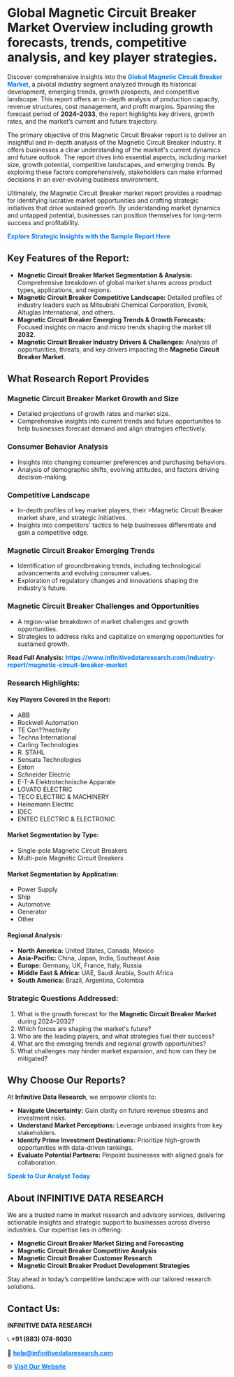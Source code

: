 <h1>Global Magnetic Circuit Breaker Market Overview including growth forecasts, trends, competitive analysis, and key player strategies.</h1>
<p>
Discover comprehensive insights into the 
<a href="https://www.infinitivedataresearch.com/industry-report/magnetic-circuit-breaker-market" rel="dofollow" style="color: #007BFF; text-decoration: none;"><strong>Global Magnetic Circuit Breaker Market</strong></a>, a pivotal industry segment analyzed through its historical development, emerging trends, growth prospects, and competitive landscape. This report offers an in-depth analysis of production capacity, revenue structures, cost management, and profit margins. Spanning the forecast period of <strong>2024–2033</strong>, the report highlights key drivers, growth rates, and the market’s current and future trajectory.
</p>
<p>
The primary objective of this Magnetic Circuit Breaker report is to deliver an insightful and in-depth analysis of the Magnetic Circuit Breaker industry. It offers businesses a clear understanding of the market's current dynamics and future outlook. The report dives into essential aspects, including market size, growth potential, competitive landscapes, and emerging trends. By exploring these factors comprehensively, stakeholders can make informed decisions in an ever-evolving business environment.
</p>
<p>
Ultimately, the Magnetic Circuit Breaker market report provides a roadmap for identifying lucrative market opportunities and crafting strategic initiatives that drive sustained growth. By understanding market dynamics and untapped potential, businesses can position themselves for long-term success and profitability.
</p>
<p>
<a href="https://www.infinitivedataresearch.com/request-sample/reportId=106559" style="color: #007BFF; text-decoration: none;"><strong>Explore Strategic Insights with the Sample Report Here</strong></a>
</p>

<h2>Key Features of the Report:</h2>
<ul>
<li><strong>Magnetic Circuit Breaker Market Segmentation & Analysis:</strong> Comprehensive breakdown of global market shares across product types, applications, and regions.</li>
<li><strong>Magnetic Circuit Breaker Competitive Landscape:</strong> Detailed profiles of industry leaders such as Mitsubishi Chemical Corporation, Evonik, Altuglas International, and others.</li>
<li><strong>Magnetic Circuit Breaker Emerging Trends & Growth Forecasts:</strong> Focused insights on macro and micro trends shaping the market till <strong>2032</strong>.</li>
<li><strong>Magnetic Circuit Breaker Industry Drivers & Challenges:</strong> Analysis of opportunities, threats, and key drivers impacting the <strong>Magnetic Circuit Breaker Market</strong>.</li>
</ul>

<h2>What Research Report Provides</h2>
<h3>Magnetic Circuit Breaker Market Growth and Size</h3>
<ul>
<li>Detailed projections of growth rates and market size.</li>
<li>Comprehensive insights into current trends and future opportunities to help businesses forecast demand and align strategies effectively.</li>
</ul>

<h3>Consumer Behavior Analysis</h3>
<ul>
<li>Insights into changing consumer preferences and purchasing behaviors.</li>
<li>Analysis of demographic shifts, evolving attitudes, and factors driving decision-making.</li>
</ul>

<h3>Competitive Landscape</h3>
<ul>
<li>In-depth profiles of key market players, their >Magnetic Circuit Breaker market share, and strategic initiatives.</li>
<li>Insights into competitors' tactics to help businesses differentiate and gain a competitive edge.</li>
</ul>

<h3>Magnetic Circuit Breaker Emerging Trends</h3>
<ul>
<li>Identification of groundbreaking trends, including technological advancements and evolving consumer values.</li>
<li>Exploration of regulatory changes and innovations shaping the industry's future.</li>
</ul>

<h3>Magnetic Circuit Breaker Challenges and Opportunities</h3>
<ul>
<li>A region-wise breakdown of market challenges and growth opportunities.</li>
<li>Strategies to address risks and capitalize on emerging opportunities for sustained growth.</li>
</ul>
<p><strong>Read Full Analysis:</strong> <a href="https://www.infinitivedataresearch.com/industry-report/magnetic-circuit-breaker-market" rel="dofollow" style="color: #007BFF; text-decoration: none;"><strong>https://www.infinitivedataresearch.com/industry-report/magnetic-circuit-breaker-market</strong></a></p>
<h3>Research Highlights:</h3>
<h4>Key Players Covered in the Report:</h4>
<ul><li>ABB</li><li>Rockwell Automation</li><li>TE Con??nectivity</li><li>Techna International</li><li>Carling Technologies</li><li>R. STAHL</li><li>Sensata Technologies</li><li>Eaton</li><li>Schneider Electric</li><li>E-T-A Elektrotechnische Apparate</li><li>LOVATO ELECTRIC</li><li>TECO ELECTRIC &amp; MACHINERY</li><li>Heinemann Electric</li><li>IDEC</li><li>ENTEC ELECTRIC &amp; ELECTRONIC</li></ul>
<h4>Market Segmentation by Type:</h4>
<ul><li>Single-pole Magnetic Circuit Breakers</li><li>Multi-pole Magnetic Circuit Breakers</li></ul>
<h4>Market Segmentation by Application:</h4>
<ul><li>Power Supply</li><li>Ship</li><li>Automotive</li><li>Generator</li><li>Other</li></ul>

<h4>Regional Analysis:</h4>
<ul>
<li><strong>North America:</strong> United States, Canada, Mexico</li>
<li><strong>Asia-Pacific:</strong> China, Japan, India, Southeast Asia</li>
<li><strong>Europe:</strong> Germany, UK, France, Italy, Russia</li>
<li><strong>Middle East & Africa:</strong> UAE, Saudi Arabia, South Africa</li>
<li><strong>South America:</strong> Brazil, Argentina, Colombia</li>
</ul>

<h3>Strategic Questions Addressed:</h3>
<ol>
<li>What is the growth forecast for the <strong>Magnetic Circuit Breaker Market</strong> during 2024–2032?</li>
<li>Which forces are shaping the market's future?</li>
<li>Who are the leading players, and what strategies fuel their success?</li>
<li>What are the emerging trends and regional growth opportunities?</li>
<li>What challenges may hinder market expansion, and how can they be mitigated?</li>
</ol>

<h2>Why Choose Our Reports?</h2>
<p>At <strong>Infinitive Data Research</strong>, we empower clients to:</p>
<ul>
<li><strong>Navigate Uncertainty:</strong> Gain clarity on future revenue streams and investment risks.</li>
<li><strong>Understand Market Perceptions:</strong> Leverage unbiased insights from key stakeholders.</li>
<li><strong>Identify Prime Investment Destinations:</strong> Prioritize high-growth opportunities with data-driven rankings.</li>
<li><strong>Evaluate Potential Partners:</strong> Pinpoint businesses with aligned goals for collaboration.</li>
</ul>
<p><a href="https://www.infinitivedataresearch.com/industry-report/magnetic-circuit-breaker-market" rel="dofollow" style="color: #007BFF; text-decoration: none;"><strong>Speak to Our Analyst Today</strong></a></p>

<h2>About INFINITIVE DATA RESEARCH</h2>
<p>We are a trusted name in market research and advisory services, delivering actionable insights and strategic support to businesses across diverse industries. Our expertise lies in offering:</p>
<ul>
<li><strong>Magnetic Circuit Breaker Market Sizing and Forecasting</strong></li>
<li><strong>Magnetic Circuit Breaker Competitive Analysis</strong></li>
<li><strong>Magnetic Circuit Breaker Customer Research</strong></li>
<li><strong>Magnetic Circuit Breaker Product Development Strategies</strong></li>
</ul>
<p>Stay ahead in today’s competitive landscape with our tailored research solutions.</p>

<h2>Contact Us:</h2>
<p><strong>INFINITIVE DATA RESEARCH</strong></p>
<p>📞 <strong>+91 (883) 074-8030</strong></p>
<p>📧 <strong><a href="mailto:help@infinitivedataresearch.com" style="color: #007BFF;">help@infinitivedataresearch.com</a></strong></p>
<p>🌐 <strong><a href="https://www.infinitivedataresearch.com" rel="dofollow" style="color: #007BFF;">Visit Our Website</a></strong></p>